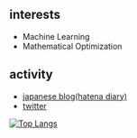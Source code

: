 ## interests
- Machine Learning
- Mathematical Optimization

## activity
- [japanese blog(hatena diary)](https://paper.hatenadiary.jp/)
- [twitter](https://twitter.com/nanjakorewa)

[![Top Langs](https://github-readme-stats.vercel.app/api/top-langs/?username=Y-kyoto&layout=compact&langs_count=8&count_private=true)](https://github.com/Y-kyoto/github-readme-stats)
